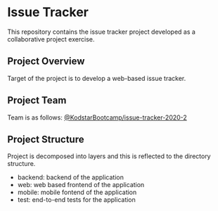 # Issue Tracker
This repository contains the issue tracker project developed as a collaborative project exercise.
## Project Overview
Target of the project is to develop a web-based issue tracker.
## Project Team
Team is as follows:
[@KodstarBootcamp/issue-tracker-2020-2](https://github.com/orgs/KodstarBootcamp/teams/issue-tracker-2020-2/members)
## Project Structure
Project is decomposed into layers and this is reflected to the directory structure.
* backend: backend of the application
* web: web based frontend of the application
* mobile: mobile fontend of the application
* test: end-to-end tests for the application
